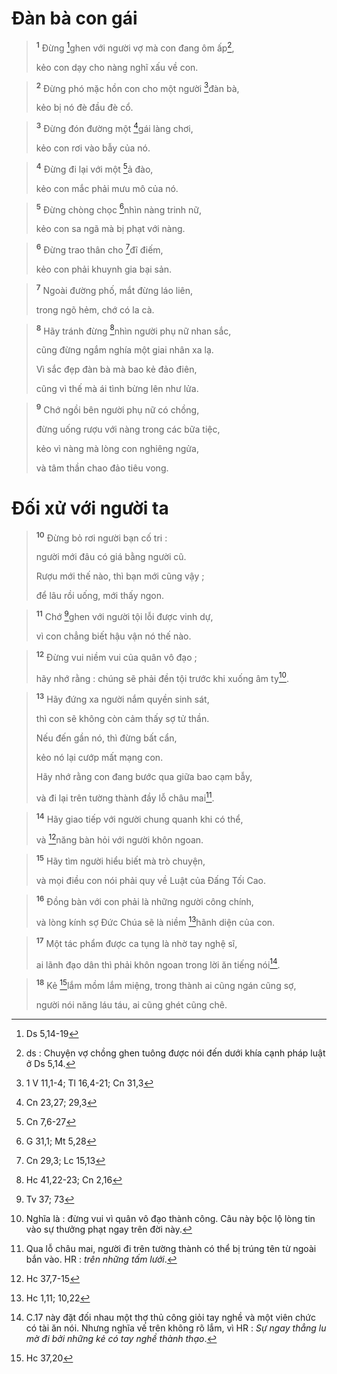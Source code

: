 # Đàn bà con gái

> <sup><b>1</b></sup> Đừng [^1*]ghen với người vợ mà con đang ôm ấp[^1],
> 
> kẻo con dạy cho nàng nghĩ xấu về con.
>


> <sup><b>2</b></sup> Đừng phó mặc hồn con cho một người [^2*]đàn bà,
> 
> kẻo bị nó đè đầu đè cổ.
>


> <sup><b>3</b></sup> Đừng đón đường một [^3*]gái làng chơi,
> 
> kẻo con rơi vào bẫy của nó.
>


> <sup><b>4</b></sup> Đừng đi lại với một [^4*]ả đào,
> 
> kẻo con mắc phải mưu mô của nó.
>


> <sup><b>5</b></sup> Đừng chòng chọc [^5*]nhìn nàng trinh nữ,
> 
> kẻo con sa ngã mà bị phạt với nàng.
>


> <sup><b>6</b></sup> Đừng trao thân cho [^6*]đĩ điếm,
> 
> kẻo con phải khuynh gia bại sản.
>


> <sup><b>7</b></sup> Ngoài đường phố, mắt đừng láo liên,
> 
> trong ngõ hẻm, chớ có la cà.
>


> <sup><b>8</b></sup> Hãy tránh đừng [^7*]nhìn người phụ nữ nhan sắc,
> 
> cũng đừng ngắm nghía một giai nhân xa lạ.
> 
> Vì sắc đẹp đàn bà mà bao kẻ đảo điên,
> 
> cũng vì thế mà ái tình bừng lên như lửa.
>


> <sup><b>9</b></sup> Chớ ngồi bên người phụ nữ có chồng,
> 
> đừng uống rượu với nàng trong các bữa tiệc,
> 
> kẻo vì nàng mà lòng con nghiêng ngửa,
> 
> và tâm thần chao đảo tiêu vong.
>

# Đối xử với người ta

> <sup><b>10</b></sup> Đừng bỏ rơi người bạn cố tri :
> 
> người mới đâu có giá bằng người cũ.
> 
> Rượu mới thế nào, thì bạn mới cũng vậy ;
> 
> để lâu rồi uống, mới thấy ngon.
>


> <sup><b>11</b></sup> Chớ [^8*]ghen với người tội lỗi được vinh dự,
> 
> vì con chẳng biết hậu vận nó thế nào.
>


> <sup><b>12</b></sup> Đừng vui niềm vui của quân vô đạo ;
> 
> hãy nhớ rằng : chúng sẽ phải đền tội trước khi xuống âm ty[^2].
>


> <sup><b>13</b></sup> Hãy đứng xa người nắm quyền sinh sát,
> 
> thì con sẽ không còn cảm thấy sợ tử thần.
> 
> Nếu đến gần nó, thì đừng bất cẩn,
> 
> kẻo nó lại cướp mất mạng con.
> 
> Hãy nhớ rằng con đang bước qua giữa bao cạm bẫy,
> 
> và đi lại trên tường thành đầy lỗ châu mai[^3].
>


> <sup><b>14</b></sup> Hãy giao tiếp với người chung quanh khi có thể,
> 
> và [^9*]năng bàn hỏi với người khôn ngoan.
>


> <sup><b>15</b></sup> Hãy tìm người hiểu biết mà trò chuyện,
> 
> và mọi điều con nói phải quy về Luật của Đấng Tối Cao.
>


> <sup><b>16</b></sup> Đồng bàn với con phải là những người công chính,
> 
> và lòng kính sợ Đức Chúa sẽ là niềm [^10*]hãnh diện của con.
>


> <sup><b>17</b></sup> Một tác phẩm được ca tụng là nhờ tay nghệ sĩ,
> 
> ai lãnh đạo dân thì phải khôn ngoan trong lời ăn tiếng nói[^4].
>


> <sup><b>18</b></sup> Kẻ [^11*]lắm mồm lắm miệng, trong thành ai cũng ngán cũng sợ,
> 
> người nói năng láu táu, ai cũng ghét cũng chê.
>

[^1]: ds : Chuyện vợ chồng ghen tuông được nói đến dưới khía cạnh pháp luật ở Ds 5,14.
[^2]: Nghĩa là : đừng vui vì quân vô đạo thành công. Câu này bộc lộ lòng tin vào sự thưởng phạt ngay trên đời này.
[^3]: Qua lỗ châu mai, người đi trên tường thành có thể bị trúng tên từ ngoài bắn vào. HR : <i>trên những tấm lưới</i>.
[^4]: C.17 này đặt đối nhau một thợ thủ công giỏi tay nghề và một viên chức có tài ăn nói. Nhưng nghĩa vế trên không rõ lắm, vì HR : <i>Sự ngay thẳng lu mờ đi bởi những kẻ có tay nghề thành thạo</i>.
[^1*]: Ds 5,14-19
[^2*]: 1 V 11,1-4; Tl 16,4-21; Cn 31,3
[^3*]: Cn 23,27; 29,3
[^4*]: Cn 7,6-27
[^5*]: G 31,1; Mt 5,28
[^6*]: Cn 29,3; Lc 15,13
[^7*]: Hc 41,22-23; Cn 2,16
[^8*]: Tv 37; 73
[^9*]: Hc 37,7-15
[^10*]: Hc 1,11; 10,22
[^11*]: Hc 37,20
